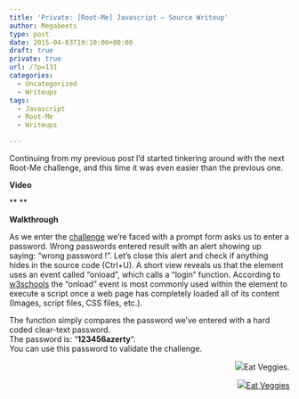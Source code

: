 ```yaml
---
title: 'Private: [Root-Me] Javascript – Source Writeup'
author: Megabeets
type: post
date: 2015-04-03T19:10:00+00:00
draft: true
private: true
url: /?p=131
categories:
  - Uncategorized
  - Writeups
tags:
  - Javascript
  - Root-Me
  - Writeups

---
```

Continuing from my previous post I&#8217;d started tinkering around with the next Root-Me challenge, and this time it was even easier than the previous one.

**Video**

** **

**Walkthrough**

As we enter the [challenge][1] we&#8217;re faced with a prompt form asks us to enter a password. Wrong passwords entered result with an alert showing up saying: &#8220;wrong password !&#8221;. Let&#8217;s close this alert and check if anything hides in the source code (Ctrl+U). A short view reveals us that the <body> element uses an event called &#8220;onload&#8221;, which calls a &#8220;login&#8221; function. According to <a href="http://www.w3schools.com/" target="_blank">w3schools</a> the &#8220;onload&#8221; event is most commonly used within the <body> element to execute a script once a web page has completely loaded all of its content (Images, script files, CSS files, etc.).

The function simply compares the password we&#8217;ve entered with a hard coded clear-text password.  
The password is: &#8220;**123456azerty**&#8220;.  
You can use this password to validate the challenge.

<p style="text-align: right;">
  <img src="../uploads/megabeets_inline_logo.png" />Eat Veggies.
</p>

<div class="nf-post-footer">
  <p style="text-align: right">
    <a href="https://www.megabeets.net/about.html#vegan"><img src="../uploads/megabeets_inline_logo.png" />Eat Veggies</a>
  </p>
</div>

 [1]: https://www.root-me.org/en/Challenges/Web-Client/Javascript-Source
